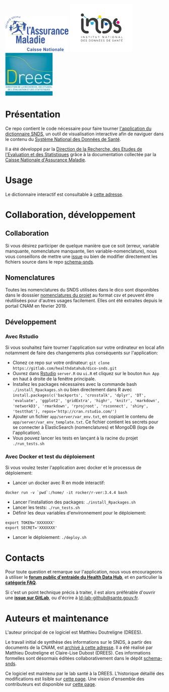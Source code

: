<img src="app/www/logo-cnam.png" alt="drawing" width="200"/> <img src="app/www/logo-inds.png" alt="drawing" width="200"/> <img src="app/www/logo-drees.png" alt="drawing" width="150"/>

# Présentation

Ce repo contient le code nécessaire pour faire tourner [l'application du dictionnaire SNDS](https://drees.shinyapps.io/dico-snds/), un outil de visualisation interactive afin de naviguer dans le contenu du [Système National des Données de Santé](https://www.snds.gouv.fr/SNDS/Accueil).

Il a été développé par la [Direction de la Recherche, des Etudes de l'Evaluation et des Statistiques](https://drees.solidarites-sante.gouv.fr/etudes-et-statistiques/) grâce à la documentation collectée par la [Caisse Nationale d'Assurance Maladie](https://assurance-maladie.ameli.fr/qui-sommes-nous).

# Usage

Le dictionnaire interactif est consultable à [cette adresse](http://dico-snds.health-data-hub.fr/).

# Collaboration, développement

## Collaboration

Si vous désirez participer de quelque manière que ce soit (erreur, variable manquante, nomenclature manquante, lien variable-nomenclature), nous vous conseillons de mettre une [issue](https://gitlab.com/healthdatahub/dico-snds/issues) ou bien de modifier directement les fichiers source dans le repo [schema-snds](https://gitlab.com/healthdatahub/schema-snds/issues).

## Nomenclatures
Toutes les nomenclatures du SNDS utilisées dans le dico sont disponibles dans le dosssier [nomenclatures du projet](app/app_data/nomenclatures) au format csv et peuvent être réutilisées pour d'autres usages facilement. Elles ont été extraites depuis le portail CNAM en février 2019.


## Développement

### Avec Rstudio

Si vous souhaitez faire tourner l'application sur votre ordinateur en local afin notamment de faire des changements plus conséquents sur l'application:
+ Clonez ce repo sur votre ordinateur: `git clone https://gitlab.com/healthdatahub/dico-snds.git`
+ Ouvrez dans [Rstudio](https://www.rstudio.com/) `server.R` ou `ui.R` et cliquez sur le bouton `Run App` en haut à droite de la fenêtre principale.
+ Installez les packages nécessaires avec la commande bash `./install_Rpackages.sh` ou bien directement dans R avec `install.packages(c('backports', 'crosstalk', 'dplyr', 'DT', 'evaluate', 'ggplot2', 'gridExtra', 'highr', 'knitr', 'markdown', 'networkD3', 'rmarkdown', 'rprojroot', 'rsconnect', 'shiny', 'testthat'), repos='http://cran.rstudio.com/')`
+ Ajouter un fichier `app/server/var_env.txt`, en copiant le contenu de `app/server/var_env_template.txt`.
 Ce fichier contient les secrets pour se connecter à ElasticSearch (nomenclatures) et MongoDB (logs de l'application). 
+ Vous pouvez lancer les tests en lançant à la racine du projet `./run_tests.sh`

### Avec Docker et test du déploiement

Si vous voulez tester l'application avec docker et le processus de déploiement:

+ Lancer un docker avec R en mode interactif: 

```
docker run -v `pwd`:/home/ -it rocker/r-ver:3.4.4 bash
```

+ Lancer l'installation des packages: `./install_Rpackages.sh`
+ Lancer les tests: `./run_tests.sh`
+ Définir les deux variables d'environnement pour le déploiement: 

```
export TOKEN='XXXXXXX'
export SECRET='XXXXXXX'
```

+ Lancer le déploiement: `./deploy.sh`

# Contacts

Pour toute question et remarque sur l'application, nous vous encourageons à utiliser le **[forum public d'entraide du Health Data Hub](https://entraide.health-data-hub.fr/)**, et en particulier la **[catégorie FAQ](https://entraide.health-data-hub.fr/c/faq)**. 

Si c'est un point technique précis à traiter, il est alors préférable d'ouvrir une **[issue sur GitLab](https://gitlab.com/healthdatahub/dico-snds/issues)**, ou d'écrire à <ld-lab-github@sante.gouv.fr>.

# Auteurs et maintenance

L'auteur principal de ce logiciel est Matthieu Doutreligne (DREES). 

Le travail initial de synthèse des informations sur le SNDS, à partir des documents de la CNAM, est [archivé à cette adresse](https://gitlab.com/healthdatahub/dico-snds-creation-archive). 
Il a été réalisé par Matthieu Doutreligne et Claire-Lise Dubost (DREES).
Ces informations formelles sont désormais éditées collaborativement dans le dépôt [schema-snds](https://gitlab.com/healthdatahub/schema-snds).

Ce logiciel est maintenu par le lab santé à la DREES. 
L'historique détaillé des modifications est lisible sur [cette page](https://gitlab.com/healthdatahub/dico-snds/commits/master).
Une vision d'ensemble des contributeurs est disponible sur [cette page](https://gitlab.com/healthdatahub/dico-snds/-/graphs/master).
